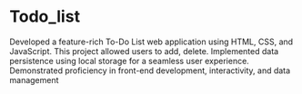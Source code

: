 # Todo_list

Developed a feature-rich To-Do List web application using
HTML, CSS, and JavaScript.
This project allowed users to add, delete.
Implemented data persistence using local storage for a
seamless user experience.
Demonstrated proficiency in front-end development,
interactivity, and data management
